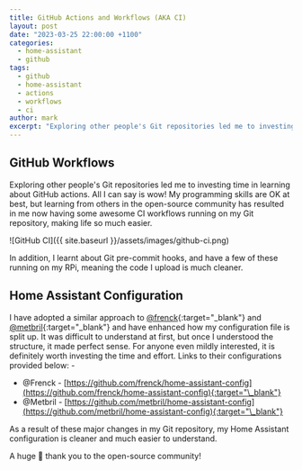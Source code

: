```yaml
---
title: GitHub Actions and Workflows (AKA CI)
layout: post
date: "2023-03-25 22:00:00 +1100"
categories:
  - home-assistant
  - github
tags:
  - github
  - home-assistant
  - actions
  - workflows
  - ci
author: mark
excerpt: "Exploring other people's Git repositories led me to investing time in learning about GitHub actions. All I can say is wow! My programming skills are OK at best, but learning from others in the open-source community has resulted in me now having some awesome CI workflows running on my Git repository, making life so much easier."
---
```


## GitHub Workflows

Exploring other people's Git repositories led me to investing time in learning about GitHub actions. All I can say is wow! My programming skills are OK at best, but learning from others in the open-source community has resulted in me now having some awesome CI workflows running on my Git repository, making life so much easier.

![GitHub CI]({{ site.baseurl }}/assets/images/github-ci.png)

<!--more-->

In addition, I learnt about Git pre-commit hooks, and have a few of these running on my RPi, meaning the code I upload is much cleaner.

## Home Assistant Configuration

I have adopted a similar approach to [@frenck](https://github.com/frenck){:target="\_blank"} and [@metbril](https://github.com/metbrill){:target="\_blank"} and have enhanced how my configuration file is split up. It was difficult to understand at first, but once I understood the structure, it made perfect sense. For anyone even mildly interested, it is definitely worth investing the time and effort. Links to their configurations provided below: -

- @Frenck - [https://github.com/frenck/home-assistant-config](https://github.com/frenck/home-assistant-config){:target="\_blank"}
- @Metbril - [https://github.com/metbril/home-assistant-config](https://github.com/metbril/home-assistant-config){:target="\_blank"}

As a result of these major changes in my Git repository, my Home Assistant configuration is cleaner and much easier to understand.

A huge 🙏 thank you to the open-source community!
